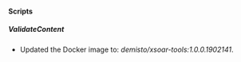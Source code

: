 
#### Scripts

##### ValidateContent

- Updated the Docker image to: *demisto/xsoar-tools:1.0.0.1902141*.
